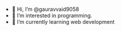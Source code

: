 - 👋 Hi, I’m @gauravvaid9058
- 👀 I’m interested in programming. 
- 🌱 I’m currently learning web development 


<!---
gauravvaid9058/gauravvaid9058 is a ✨ special ✨ repository because its `README.md` (this file) appears on your GitHub profile.
You can click the Preview link to take a look at your changes.
--->
